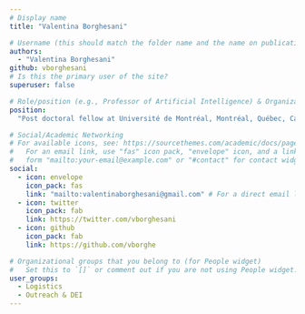 ```yaml
---
# Display name
title: "Valentina Borghesani"

# Username (this should match the folder name and the name on publications)
authors:
  - "Valentina Borghesani"
github: vborghesani
# Is this the primary user of the site?
superuser: false

# Role/position (e.g., Professor of Artificial Intelligence) & Organizations/Affiliations
position:
  "Post doctoral fellow at Université de Montréal, Montréal, Québec, Canada"

# Social/Academic Networking
# For available icons, see: https://sourcethemes.com/academic/docs/page-builder/#icons
#   For an email link, use "fas" icon pack, "envelope" icon, and a link in the
#   form "mailto:your-email@example.com" or "#contact" for contact widget.
social:
  - icon: envelope
    icon_pack: fas
    link: "mailto:valentinaborghesani@gmail.com" # For a direct email link, use "mailto:test@example.org".
  - icon: twitter
    icon_pack: fab
    link: https://twitter.com/vborghesani
  - icon: github
    icon_pack: fab
    link: https://github.com/vborghe

# Organizational groups that you belong to (for People widget)
#   Set this to `[]` or comment out if you are not using People widget.
user_groups:
  - Logistics
  - Outreach & DEI
---
```

